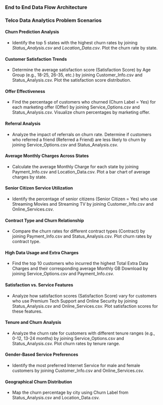 ### End to End Data Flow Architecture




### Telco Data Analytics Problem Scenarios

#### Churn Prediction Analysis
- Identify the top 5 states with the highest churn rates by joining _Status_Analysis.csv_ and _Location_Data.csv_. Plot the churn rate by state.

#### Customer Satisfaction Trends
- Determine the average satisfaction score (Satisfaction Score) by Age Group (e.g., 18-25, 26-35, etc.) by joining Customer_Info.csv and Status_Analysis.csv. Plot the satisfaction score distribution.

#### Offer Effectiveness
- Find the percentage of customers who churned (Churn Label = Yes) for each marketing offer (Offer) by joining Service_Options.csv and Status_Analysis.csv. Visualize churn percentages by marketing offer.

#### Referral Analysis
- Analyze the impact of referrals on churn rate. Determine if customers who referred a friend (Referred a Friend) are less likely to churn by joining Service_Options.csv and Status_Analysis.csv.

#### Average Monthly Charges Across States
- Calculate the average Monthly Charge for each state by joining Payment_Info.csv and Location_Data.csv. Plot a bar chart of average charges by state.

#### Senior Citizen Service Utilization
- Identify the percentage of senior citizens (Senior Citizen = Yes) who use Streaming Movies and Streaming TV by joining Customer_Info.csv and Online_Services.csv.

#### Contract Type and Churn Relationship
- Compare the churn rates for different contract types (Contract) by joining Payment_Info.csv and Status_Analysis.csv. Plot churn rates by contract type.

#### High Data Usage and Extra Charges
- Find the top 10 customers who incurred the highest Total Extra Data Charges and their corresponding average Monthly GB Download by joining Service_Options.csv and Payment_Info.csv.

#### Satisfaction vs. Service Features
- Analyze how satisfaction scores (Satisfaction Score) vary for customers who use Premium Tech Support and Online Security by joining Status_Analysis.csv and Online_Services.csv. Plot satisfaction scores for these features.

#### Tenure and Churn Analysis
- Analyze the churn rate for customers with different tenure ranges (e.g., 0-12, 13-24 months) by joining Service_Options.csv and Status_Analysis.csv. Plot churn rates by tenure range.

#### Gender-Based Service Preferences
- Identify the most preferred Internet Service for male and female customers by joining Customer_Info.csv and Online_Services.csv.

#### Geographical Churn Distribution
- Map the churn percentage by city using Churn Label from Status_Analysis.csv and Location_Data.csv.